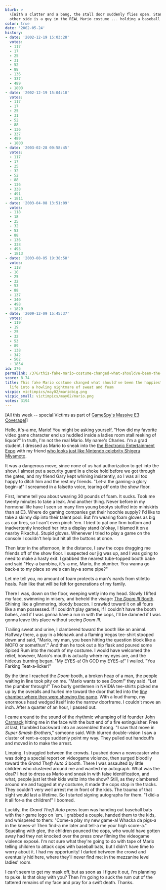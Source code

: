 ```yaml
---
blurb: >
  \[With a clatter and a bang, the stall door suddenly flies open. Standing on the
  other side is a guy in the REAL Mario costume ... holding a baseball bat...\]
color: true
date: '2002-05-24'
history:
- date: '2002-12-19 15:03:28'
  votes:
  - 117
  - 17
  - 25
  - 31
  - 52
  - 88
  - 136
  - 337
  - 489
  - 1803
- date: '2002-12-19 15:04:10'
  votes:
  - 117
  - 17
  - 25
  - 31
  - 52
  - 88
  - 136
  - 337
  - 489
  - 1803
- date: '2003-02-28 00:58:45'
  votes:
  - 117
  - 17
  - 25
  - 32
  - 52
  - 88
  - 136
  - 338
  - 491
  - 1811
- date: '2003-04-08 13:51:09'
  votes:
  - 118
  - 18
  - 25
  - 32
  - 53
  - 88
  - 136
  - 338
  - 493
  - 1813
- date: '2003-08-05 19:38:58'
  votes:
  - 118
  - 18
  - 25
  - 32
  - 53
  - 88
  - 137
  - 340
  - 498
  - 1829
- date: '2009-12-09 15:45:37'
  votes:
  - 119
  - 19
  - 25
  - 32
  - 53
  - 89
  - 138
  - 342
  - 502
  - 1854
id: 376
permalink: /376/this-fake-mario-costume-changed-what-shouldve-been-the-happiest-day-of-my-life-into-a-howling-nightmare-of-sweat-and-foam/
score: 8.74
title: This fake Mario costume changed what should've been the happiest day of my
  life into a howling nightmare of sweat and foam
vicpic: victimpics/may02/mariobig.png
vicpic_small: victimpics/may02/mario.png
votes: 3194
---
```


\[All this week -- special Victims as part of [GameSpy's Massive E3
Coverage!](http://web.archive.org/web/20020524000000/http://gamespy.com/e32002)\]

Hello, it's-a me, Mario! You might be asking yourself, "How did my
favorite video game character end up huddled inside a ladies room stall
reeking of liquor?" In truth, I'm not the real Mario. My name's Charles.
I'm a grad student. I dressed as Mario to sneak into the [the Electronic
Entertainment
Expo](http://web.archive.org/web/20020524000000/http://gamespy.com/e32002)
with my friend [who looks just like Nintendo celebrity Shigeru
Miyamoto](%ARTICLE[375]%).

It was a dangerous move, since none of us had authorization to get into
the show. I almost put a security guard in a choke hold before we got
through the gates, and my friend Gary kept whining insistently, so I was
all too happy to ditch him and the rest my friends. "Let-a the gaming-a
glory begin-a!" I screamed in a falsetto voice, tearing off onto the
show floor.

First, lemme tell you about wearing 30 pounds of foam. It sucks. Took me
twenty minutes to take a leak. And another thing. Never before in my
hormonal life have I seen so many firm young bootys stuffed into
miniskirts than at E3. Where do gaming companies get their hoochie
supply? I'd like to take a skinny dip into their talent pool. But I'm
wearing foam gloves as big as car tires, so I can't even pinch 'em. I
tried to pat one firm bottom and inadvertently knocked her into a
display stand (s'okay, I blamed it on a nearby Pikachu). Stupid gloves.
Whenever I tried to play a game on the console I couldn't help but hit
all the buttons at once.

Then later in the afternoon, in the distance, I saw the cops dragging me
friends off of the show floor. I suspected our jig was up, and I was
going to need to make a hasty exit. I grabbed the nearest tube-topped
booth babe and said "Hey-a bambina, it's-a me, Mario, the plumber. You
wanna go back-a to my place so we's can lay-a some pipe?"

Let me tell you, no amount of foam protects a man's nards from stiletto
heals. Pain like that will be felt for generations of my family.

There I was, down on the floor, weeping wetly into my head. Slowly I
lifted my face, swimming in misery, and beheld the visage: [The *Doom
III*
Booth](http://web.archive.org/web/20020524000000/http://gamespy.com/e32002/pc/doom3b/).
Shining like a glimmering, bloody beacon. I crawled toward it on all
fours like a man possessed. If I couldn't play games, if I couldn't have
the booth babes, and if I was gonna have a run in with the cops, I'll be
damned if I was gonna leave this place without seeing *Doom III*.

Trailing sweat and urine, I clambered toward the booth like an animal.
Halfway there, a guy in a Mohawk and a flaming Vegas tee-shirt stooped
down and said, "Mario, my man, you been hitting the question block like
a MOFO or somethun'." And then he took out a hip flask and poured some
Spiced Rum into the mouth of my costume. I would have welcomed the
relief, however, Mario's mouth is actually where my eyes are, and the
hideous burning began. "My EYES-a! Oh GOD my EYES-a!" I wailed. "You
Farking Teat-a-licker!"

By the time I reached the *Doom* booth, a broken heap of a man, the
people waiting in line took pity on me. "Mario wants to see *Doom!*"
they said. "Let the plumber through!" Two burly gentlemen in NVIDIA
tee-shirts picked me up by the overalls and hurled me toward the door
that led into the [tiny chamber where they were showing the
game](http://web.archive.org/web/20020524000000/http://gamespy.com/e32002/pc/doom3/).
With a loud thump, my enormous head wedged itself into the narrow
doorframe. I couldn't move an inch. After a quarter of an hour, I passed
out.

I came around to the sound of the rhythmic whumping of id founder [John
Carmack](http://web.archive.org/web/20020524000000/http://gamespy.com/e32002/pc/carmack/)
hitting me in the face with the butt end of a fire extinguisher. Free at
last, I tumbled backward into an assembled throng. "I saw that move in
*Super Smash Brothers*," someone said. With blurred double-vision I saw
a cluster of rent-a-cops suddenly point my way. They pulled out
handcuffs and moved in to make the arrest.

Limping, I struggled between the crowds. I pushed down a newscaster who
was doing a special report on videogame violence, then surged bloodily
toward the *Grand Theft Auto 3* booth. There I was assaulted by little
children who clustered around me and wanted my autograph. What was the
deal? I had to dress as Mario and sneak in with false identification,
and what, people just let their kids waltz into the show? Still, as they
clambered around me and tugged at my costume, it made the cops stop in
the tracks. They couldn't very well arrest me in front of the kids. The
trauma of that sight would last a lifetime. So I started signing
autographs for them. "I did-a it all for-a the children!" I boomed.

Luckily, the *Grand Theft Auto* press team was handing out baseball bats
with their game logo on 'em. I grabbed a couple, handed them to the
kids, and whispered to them: "Come-a play my new game-a! Whacka da
pigs-a in the knees-a! Then find-a me later and tell-a me your high
score-a." Squealing with glee, the children pounced the cops, who would
have gotten away had they not knocked over the press crew filming the
videogame violence exposé. I'm not sure what they're going to do with
tape of Mario telling children to attack cops with baseball bats, but I
didn't have time to worry about it. I had my opportunity! I darted
between the crowd and eventually hid here, where they'll never find me:
in the mezzanine level ladies' room.

I can't seem to get my mask off, but as soon as I figure it out, I'm
planning to puke. Is that okay with you? Then I'm going to suck the rum
out of the tattered remains of my face and pray for a swift death.
Thanks.